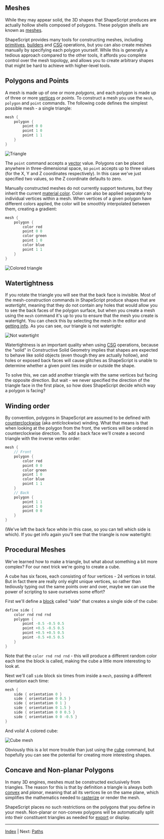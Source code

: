 Meshes
---

While they may appear solid, the 3D shapes that ShapeScript produces are actually hollow shells composed of polygons. These polygon shells are known as [meshes](https://en.wikipedia.org/wiki/Polygon_mesh).

ShapeScript provides many tools for constructing meshes, including [primitives](primitives.md), [builders](builders.md) and [CSG](csg.md) operations, but you can also create meshes manually by specifying each polygon yourself. While this is generally a tedious approach compared to the other tools, it affords you complete control over the mesh topology, and allows you to create arbitrary shapes that might be hard to achieve with higher-level tools.

## Polygons and Points

A mesh is made up of one or more *polygons*, and each polygon is made up of three or more [vertices](https://en.wikipedia.org/wiki/Vertex_(geometry)) or *points*. To construct a mesh you use the `mesh`, `polygon` and `point` commands. The following code defines the simplest possible mesh - a single triangle:

```swift
mesh {
    polygon {
        point 0 0
        point 1 0
        point 1 1
    }   
}
```

![Triangle](../images/triangle-polygon.png)

The `point` command accepts a [vector](literals.md#vectors-and-tuples) value. Polygons can be placed anywhere in three-dimensional space, so `point` accepts up to three values (for the X, Y and Z coordinates respectively). In this case we've just specified two values, so the Z coordinate defaults to zero.

Manually constructed meshes do not currently support textures, but they inherit the current [material color](materials.md#color). Color can also be applied separately to individual vertices within a mesh. When vertices of a given polygon have different colors applied, the color will be smoothly interpolated between them, creating a gradient:

```swift
mesh {
    polygon {
        color red
        point 0 0
        color green
        point 1 0
        color blue
        point 1 1
    }   
}
```

![Colored triangle](../images/colored-triangle.png)

## Watertightness

If you rotate the triangle you will see that the back face is invisible. Most of the mesh-construction commands in ShapeScript produce shapes that are *watertight*, meaning that they do not contain any holes that would allow you to see the back faces of the polygon surface, but when you create a mesh using the `mesh` command it's up to you to ensure that the mesh you create is watertight. You can check this by selecting the mesh in the editor and [getting info](getting-started.md#debugging-and-selection). As you can see, our triangle is not watertight:

![Not watertight](../images/not-watertight.png)

Watertightness is an important quality when using [CSG](csg.md) operations, because the "solid" in Constructive Solid Geometry implies that shapes are expected to behave like solid objects (even though they are actually hollow), and holes or exposed back faces will cause glitches as ShapeScript is unable to determine whether a given point lies inside or outside the shape.

To solve this, we can add another triangle with the same vertices but facing the opposite direction. But wait - we never specified the direction of the triangle face in the first place, so how does ShapeScript decide which way a polygon is facing?

## Winding order

By convention, polygons in ShapeScript are assumed to be defined with [counterclockwise](https://en.wikipedia.org/wiki/Counterclockwise) (aka *anticlockwise*) winding. What that means is that when looking at the polygon from the front, the vertices will be ordered in counterclockwise direction. To add a back face we'll create a second triangle with the inverse vertex order:

```swift
mesh {
    // Front
    polygon {
        color red
        point 0 0
        color green
        point 1 0
        color blue
        point 1 1
    }
    // Back
    polygon {
        point 1 1
        point 1 0
        point 0 0
    } 
}
```

(We've left the back face white in this case, so you can tell which side is which). If you get info again you'll see that the triangle is now watertight:

## Procedural Meshes

We've learned how to make a triangle, but what about something a bit more complex? For our next trick we're going to create a cube.

A cube has six faces, each consisting of four vertices - 24 vertices in total. But in fact there are really only eight unique vertices, so rather than tediously typing out the same points over and over, maybe we can use the power of scripting to save ourselves some effort?

First we'll define a [block]() called "side" that creates a single side of the cube:

```swift
define side {
    color rnd rnd rnd
    polygon {
        point -0.5 -0.5 0.5
        point +0.5 -0.5 0.5
        point +0.5 +0.5 0.5
        point -0.5 +0.5 0.5
    }
}
```

Note that the `color rnd rnd rnd` - this will produce a different random color each time the block is called, making the cube a little more interesting to look at.

Next we'll call `side` block six times from inside a `mesh`, passing a different orientation each time:

```swift
mesh {
    side { orientation 0 }
    side { orientation 0 0.5 }
    side { orientation 0 1 }
    side { orientation 0 1.5 }
    side { orientation 0 0 0.5 }
    side { orientation 0 0 -0.5 }
}
```

And voila! A colored cube:

![Cube mesh](../images/cube-mesh.png)

Obviously this is a lot more trouble than just using the [cube](primitives.md#cube) command, but hopefully you can see the potential for creating more interesting shapes.

## Concave and Non-planar Polygons

In many 3D engines, meshes must be constructed exclusively from triangles. The reason for this is that by definition a triangle is always both [convex](https://en.wikipedia.org/wiki/Convex_polygon) and *planar*, meaning that all its vertices lie on the same plane, which simplifies the mathematics needed to [rasterize](https://en.wikipedia.org/wiki/Rasterisation) or render the mesh.

ShapeScript places no such restrictions on the polygons that you define in your mesh. Non-planar or non-convex polygons will be automatically split into their constituent triangles as needed for [export](export.md) or display.

---
[Index](index.md) | Next: [Paths](paths.md)

